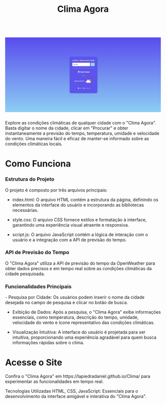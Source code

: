 <h1 align="center">Clima Agora</h1>
<br>

<h1>
         <img src="img/ImgClima.jpeg" >
</h1>

Explore as condições climáticas de qualquer cidade com o "Clima Agora". Basta digitar o nome da cidade, clicar em "Procurar" e obter instantaneamente a previsão do tempo, temperatura, umidade e velocidade do vento. Uma maneira fácil e eficaz de manter-se informado sobre as condições climáticas locais.


<h1>Como Funciona</h1>
<h3>Estrutura do Projeto</h3>
O projeto é composto por três arquivos principais:

- index.html: O arquivo HTML contém a estrutura da página, definindo os elementos da interface do usuário e incorporando as bibliotecas necessárias.

- style.css: O arquivo CSS fornece estilos e formatação à interface, garantindo uma experiência visual atraente e responsiva.

- script.js: O arquivo JavaScript contém a lógica de interação com o usuário e a integração com a API de previsão do tempo.

<h3>API de Previsão do Tempo</h3>
O "Clima Agora" utiliza a API de previsão do tempo da OpenWeather para obter dados precisos e em tempo real sobre as condições climáticas da cidade pesquisada. 

<h3>Funcionalidades Principais</h3>
- Pesquisa por Cidade: Os usuários podem inserir o nome da cidade desejada no campo de pesquisa e clicar no botão de busca.

- Exibição de Dados: Após a pesquisa, o "Clima Agora" exibe informações essenciais, como temperatura, descrição do tempo, umidade, velocidade do vento e ícone representativo das condições climáticas.

- Visualização Intuitiva: A interface do usuário é projetada para ser intuitiva, proporcionando uma experiência agradável para quem busca informações rápidas sobre o clima.


<h1>Acesse o Site</h1>
Confira o "Clima Agora" em https://lapiedradaniel.github.io/Clima/ para experimentar as funcionalidades em tempo real.

Tecnologias Utilizadas
HTML, CSS, JavaScript: Essenciais para o desenvolvimento da interface amigável e interativa do "Clima Agora".
